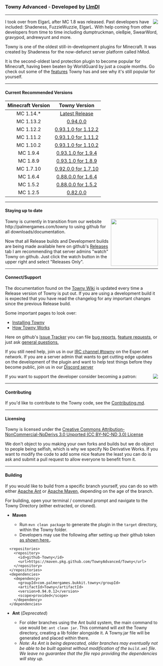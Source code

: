 ### Towny Advanced - Developed by [LlmDl](https://github.com/LlmDl)

___

<p><img align=right src="https://user-images.githubusercontent.com/879756/65964696-19d6b300-e423-11e9-9cb0-d193225ee40f.png">
I took over from ElgarL after MC 1.8 was released. Past developers have included: Shadeness, FuzzieWuzzie, ElgarL. 
With help coming from other developers from time to time including dumptruckman, ole8pie, SwearWord, gravypod, andrewyunt and more.

Towny is one of the oldest still-in-development plugins for Minecraft. It was created by Shadeness for the now-defunct server platform called hMod.

It is the second-oldest land protection plugin to become popular for Minecraft, having been beaten by WorldGuard by just a couple months. Go check out some of the [features](https://github.com/TownyAdvanced/Towny/wiki#features) Towny has and see why it's still popular for yourself.
</p>

___

#### Current Recommended Versions

| Minecraft Version | Towny Version |
|:----:|:----:|
| MC 1.14.* | [Latest Release](https://github.com/TownyAdvanced/Towny/releases) |
| MC 1.13.2 | [0.94.0.0](https://github.com/TownyAdvanced/Towny/releases/tag/v0.94.0.0) |
| MC 1.12.2 | [0.93.1.0 for 1.12.2](http://towny.palmergames.com/file-repo/Towny%20Advanced/Releases/0.93.1.0%20for%201.12.2/) |
| MC 1.11.2 | [0.93.1.0 for 1.11.2](http://towny.palmergames.com/file-repo/Towny%20Advanced/Releases/0.93.1.0%20for%201.11.2/) |
| MC 1.10.2 | [0.93.1.0 for 1.10.2](http://towny.palmergames.com/file-repo/Towny%20Advanced/Releases/0.93.1.0%20for%201.10.2/) |
| MC 1.9.4 | [0.93.1.0 for 1.9.4](http://towny.palmergames.com/file-repo/Towny%20Advanced/Releases/%200.93.1.0%20for%201.9.4/) |
| MC 1.8.9 | [0.93.1.0 for 1.8.9](http://towny.palmergames.com/file-repo/Towny%20Advanced/Releases/0.93.1.0%20for%201.8.9/) |
| MC 1.7.10 | [0.92.0.0 for 1.7.10](http://towny.palmergames.com/file-repo/Towny%20Advanced/Releases/0.92.0.0%20%28For%20MC%201.7.10%29/) |
| MC 1.6.4 | [0.88.0.0 for 1.6.4](http://towny.palmergames.com/?p=744) |
| MC 1.5.2 | [0.88.0.0 for 1.5.2](http://towny.palmergames.com/download/towny-advanced-0-88-0-0-cb-1-5-2/) |
| MC 1.2.5 | [0.82.0.0](http://towny.palmergames.com/?p=735) | 

___

#### Staying up to date
<p><img align=right src="https://user-images.githubusercontent.com/879756/65964779-3a067200-e423-11e9-9928-938b976af2c2.gif" height="155">
Towny is currently in transition from our website http://palmergames.com/towny to using github for all downloads/documentation.
    
Now that all Release builds and Development builds are being made available here on github's [Releases](https://github.com/TownyAdvanced/Towny/releases) tab I am recommending that server admins "watch" Towny on github. Just click the watch button in the upper right and select "Releases Only".
</p>

___

#### Connect/Support
The documentation found on the [Towny Wiki](https://github.com/TownyAdvanced/Towny/wiki) is updated every time a Release version of Towny is put out. If you are using a development build it is expected that you have read the changelog for any important changes since the previous Release build.

Some important pages to look over:
- [Installing Towny](https://github.com/TownyAdvanced/Towny/wiki/Installation)
- [How Towny Works](https://github.com/TownyAdvanced/Towny/wiki/How-Towny-Works)

Here on github's [Issue Tracker](https://github.com/TownyAdvanced/Towny/issues) you can file [bug reports](https://github.com/TownyAdvanced/Towny/issues/new?assignees=&labels=&template=bug_report.md&title=), [feature requests](https://github.com/TownyAdvanced/Towny/issues/new?assignees=&labels=&template=feature_request.md&title=Suggestion%3A+), or just ask [general questions.](https://github.com/TownyAdvanced/Towny/issues/new?assignees=&labels=&template=question.md&title=Question%3A)

If you still need help, join us in our [IRC channel #towny](http://webchat.esper.net/?channels=towny) on the Esper.net network.
If you are a server admin that wants to get cutting edge updates on the development of the plugin and want to help test things before they become public, join us in our [Discord server]( https://discord.gg/gnpVs5m )

If you want to support the developer consider becoming a patron: 
[<img align=right src="https://user-images.githubusercontent.com/879756/65957602-d3795800-e412-11e9-8b27-dda76b6fed13.PNG">](https://www.patreon.com/bePatron?u=25096724)
___

#### Contributing
If you'd like to contribute to the Towny code, see the [Contributing.md](https://github.com/LlmDl/Towny/blob/master/.github/CONTRIBUTING.MD).

___

#### Licensing

Towny is licensed under the [Creative Commons Attribution-NonCommercial-NoDerivs 3.0 Unported (CC BY-NC-ND 3.0) License ](http://creativecommons.org/licenses/by-nc-nd/3.0/)

We don't object to you making your own forks and builds but we do object to people being selfish, which is why we specify No Derivative Works.
If you want to modify the code to add some nice feature the least you can do is ask and submit a pull request to allow everyone to benefit from it.

___

#### Building
If you would like to build from a specific branch yourself, you can do so with either [Apache Ant](https://ant.apache.org/) or [Apache Maven](http://maven.apache.org/), depending on the age of the branch.

For building, open your terminal / command prompt and navigate to the Towny Directory (either extracted, or cloned).

- **Maven**

    - Run `mvn clean package` to generate the plugin in the `target` directory, within the Towny folder. 
    - Developers may use the following after setting up their github token [as shown here.](https://help.github.com/en/articles/configuring-apache-maven-for-use-with-github-package-registry#authenticating-to-github-package-registry).
        
```
  <repositories>
    <repository>
      <id>github-Towny</id>
      <url>https://maven.pkg.github.com/TownyAdvanced/Towny</url>
    </repository>   
  </repositories>
  <dependencies>                    
    <dependency>
      <groupId>com.palmergames.bukkit.towny</groupId>
      <artifactId>Towny</artifactId>
      <version>0.94.0.12</version>
      <scope>provided</scope>
    </dependency>
  </dependencies>  
```

- **Ant** (_Deprecated_)

    - For older branches using the Ant build system, the main command to use would be: `ant clean jar`. This command will _exit_ the Towny directory, creating a lib folder alongside it. A Towny.jar file will be generated and placed within there.
    - _Note: As Ant is being deprecated, older branches may eventually not be able to be built against without modification of the `build.xml` file. We leave no guarantee that the file repo providing the dependencies will stay up._
